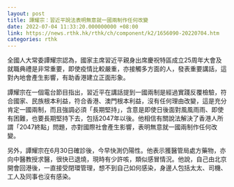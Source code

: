 ```yaml
---
layout: post
title: 譚耀宗：習近平說法表明無意就一國兩制作任何改變
date: 2022-07-04 11:33:20.000000000 +08:00
link: https://news.rthk.hk/rthk/ch/component/k2/1656090-20220704.htm
categories: rthk
---
```


全國人大常委譚耀宗認為，國家主席習近平親身出席慶祝特區成立25周年大會及就職典禮是非常重要，即使疫情比較嚴重，亦接觸多方面的人，發表重要講話，這對內地會產生影響，有助香港建立正面形象。

譚耀宗在一個電台節目指出，習近平在講話提到一國兩制是經過實踐反覆檢驗，符合國家、民族根本利益，符合香港、澳門根本利益，沒有任何理由改變，這是充分肯定一國兩制，而且強調必須「長期堅持」，含意是即使日後面對風風雨雨、即使有困難，也要長期堅持下去，包括2047年以後。他相信有關說法解決了香港人所謂「2047終點」問題，亦對國際社會產生影響，表明無意就一國兩制作任何改變。

另外，譚耀宗在6月30日確診後，今早快測仍陽性。他表示獲醫管局處方藥物，亦向中醫教授求醫，很快已退燒，現時有少許咳，類似感冒情況。他說，自己由北京開會回港後，一直接受閉環管理，想不到自己如何感染，身邊人包括太太、司機、工人及同事也沒有感染。
